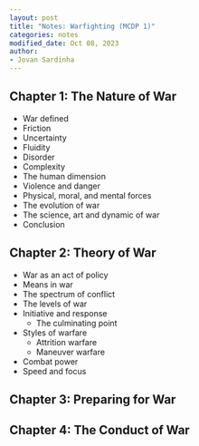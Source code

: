 ```yaml
---
layout: post
title: "Notes: Warfighting (MCDP 1)"
categories: notes
modified_date: Oct 08, 2023
author:
- Jovan Sardinha
---
```


## Chapter 1: The Nature of War

* War defined
* Friction
* Uncertainty
* Fluidity
* Disorder
* Complexity
* The human dimension
* Violence and danger
* Physical, moral, and mental forces
* The evolution of war
* The science, art and dynamic of war
* Conclusion

## Chapter 2: Theory of War

* War as an act of policy
* Means in war
* The spectrum of conflict
* The levels of war
* Initiative and response
  * The culminating point
* Styles of warfare
  * Attrition warfare
  * Maneuver warfare
* Combat power
* Speed and focus


## Chapter 3: Preparing for War

## Chapter 4: The Conduct of War
